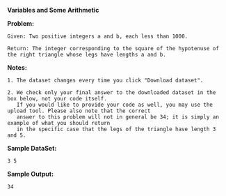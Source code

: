 **Variables and Some Arithmetic**

**Problem:**
	
	Given: Two positive integers a and b, each less than 1000.
	
	Return: The integer corresponding to the square of the hypotenuse of the right triangle whose legs have lengths a and b.
	
**Notes:**
	
	1. The dataset changes every time you click "Download dataset".
	
	2. We check only your final answer to the downloaded dataset in the box below, not your code itself. 
	   If you would like to provide your code as well, you may use the upload tool. Please also note that the correct 
	   answer to this problem will not in general be 34; it is simply an example of what you should return 
	   in the specific case that the legs of the triangle have length 3 and 5.

**Sample DataSet:**
	
	3 5

**Sample Output:**
	
	34

